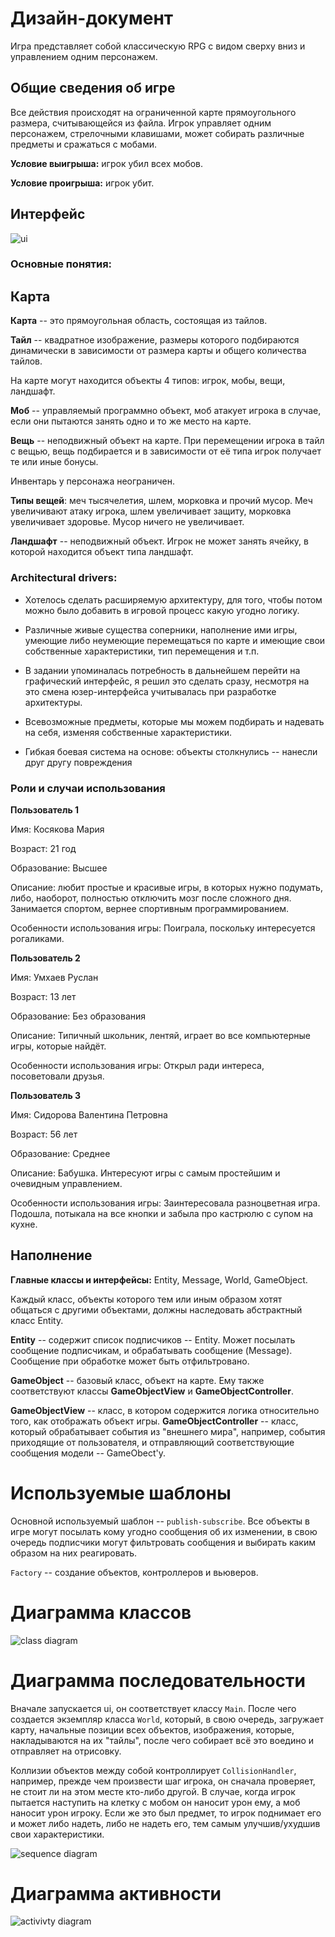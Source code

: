 # Дизайн-документ

Игра представляет собой классическую RPG с видом сверху вниз и управлением одним персонажем.

## Общие сведения об игре

Все действия происходят на ограниченной карте прямоугольного размера,
считывающейся из файла. Игрок управляет одним персонажем, стрелочными
клавишами, может собирать различные предметы и сражаться с мобами.

**Условие выигрыша:** игрок убил всех мобов.

**Условие проигрыша:** игрок убит.

## Интерфейс

![ui](./roguelike.png)

### Основные понятия:

## Карта

**Карта** -- это прямоугольная область, состоящая из тайлов.

**Тайл** -- квадратное изображение, размеры которого
подбираются динамически в зависимости от размера карты и общего количества тайлов.

На карте могут находится объекты 4 типов:
игрок, мобы, вещи, ландшафт.

**Моб** -- управляемый программно объект, моб атакует игрока в случае, если они пытаются занять одно и то же место на карте.

**Вещь** -- неподвижный объект на карте. При перемещении игрока в тайл
с вещью, вещь подбирается и в зависимости от её типа игрок получает те или иные бонусы.

Инвентарь у персонажа неограничен.

**Типы вещей**: меч тысячелетия, шлем, морковка и прочий мусор.
Меч увеличивают атаку игрока, шлем увеличивает защиту, морковка увеличивает здоровье. Мусор ничего не увеличивает.

**Ландшафт** -- неподвижный объект. Игрок не может занять ячейку, в которой находится объект типа ландшафт.


### Architectural drivers:

* Хотелось сделать расширяемую архитектуру, для того, чтобы потом можно было добавить в игровой процесс какую угодно логику.

* Различные живые существа соперники, наполнение ими игры, умеющие либо неумеющие перемещаться
по карте и имеющие свои собственные характеристики, тип перемещения и т.п.

* В задании упоминалась потребность в дальнейшем перейти на графический интерфейс, я решил это сделать сразу, несмотря на это смена юзер-интерфейса учитывалась при разработке архитектуры.

* Всевозможные предметы, которые мы можем подбирать и надевать на себя,
изменяя собственные характеристики.

* Гибкая боевая система на основе: объекты столкнулись -- нанесли друг
другу повреждения


### Роли и случаи использования

**Пользователь 1**

Имя: Косякова Мария

Возраст: 21 год

Образование: Высшее

Описание: любит простые и красивые игры, в которых нужно подумать,
либо, наоборот, полностью отключить мозг после сложного дня.
Занимается спортом, вернее спортивным программированием.

Особенности использования игры:
Поиграла, поскольку интересуется рогаликами.


**Пользователь 2**

Имя: Умхаев Руслан

Возраст: 13 лет

Образование: Без образования

Описание: Типичный школьник, лентяй, играет во все компьютерные игры, которые найдёт.

Особенности использования игры:
Открыл ради интереса, посоветовали друзья.


**Пользователь 3**

Имя: Сидорова Валентина Петровна

Возраст: 56 лет

Образование: Среднее

Описание: Бабушка. Интересуют игры с самым простейшим и очевидным управлением.

Особенности использования игры:
Заинтересовала разноцветная игра. Подошла, потыкала на все кнопки и забыла про
кастрюлю с супом на кухне.


## Наполнение

**Главные классы и интерфейсы:**
Entity, Message, World, GameObject.

Каждый класс, объекты которого тем или иным образом хотят общаться с другими
объектами, должны наследовать абстрактный класс Entity.

**Entity** -- содержит список подписчиков -- Entity. Может посылать сообщение
подписчикам, и обрабатывать сообщение (Message). Сообщение при обработке может
быть отфильтровано.

**GameObject** -- базовый класс, объект на карте. Ему также соответствуют классы
**GameObjectView** и **GameObjectController**.

**GameObjectView** -- класс, в котором содержится логика относительно того, как отображать
объект игры. **GameObjectController** -- класс, который обрабатывает события из "внешнего мира",
например, события приходящие от пользователя, и отправляющий соответствующие сообщения модели
-- GameObect'у.


# Используемые шаблоны

Основной используемый шаблон -- `publish-subscribe`.
Все объекты в игре могут посылать кому угодно сообщения об их изменении,
в свою очередь подписчики могут фильтровать сообщения и выбирать каким образом
на них реагировать.

`Factory` -- создание объектов, контроллеров и вьюверов.

# Диаграмма классов

![class diagram](./classDiagram.png)

# Диаграмма последовательности

Вначале запускается ui, он соответствует классу `Main`. После чего создается экземпляр
класса `World`, который, в свою очередь, загружает карту, начальные позиции всех объектов,
изображения, которые, накладываются на их "тайлы", после чего собирает всё это воедино и
отправляет на отрисовку.

Коллизии объектов между собой контроллирует `CollisionHandler`, например, прежде чем
произвести шаг игрока, он сначала проверяет, не стоит ли на этом месте кто-либо другой.
В случае, когда игрок пытается наступить на клетку с мобом он наносит урон ему, а моб
наносит урон игроку. Если же это был предмет, то игрок поднимает его и может либо
надеть, либо не надеть его, тем самым улучшив/ухудшив свои характеристики.

![sequence diagram](./sequenceDiagram.png)

# Диаграмма активности

![activivty diagram](./activityDiagram.png)

